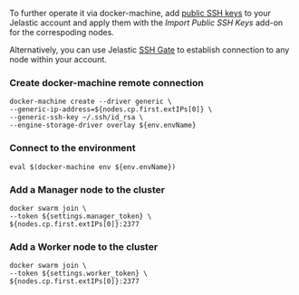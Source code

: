 To further operate it via docker-machine, add [public SSH keys](https://docs.jelastic.com/ssh-add-key) to your Jelastic account and apply them with the <i>Import Public SSH Keys</i> add-on for the correspoding nodes. 

Alternatively, you can use Jelastic [SSH Gate](https://docs.jelastic.com/ssh-gate) to establish connection to any node within your account.

### Create docker-machine remote connection
```
docker-machine create --driver generic \
--generic-ip-address=${nodes.cp.first.extIPs[0]} \
--generic-ssh-key ~/.ssh/id_rsa \
--engine-storage-driver overlay ${env.envName}
```

### Connect to the environment
```
eval $(docker-machine env ${env.envName})
```

### Add a Manager node to the cluster
```
docker swarm join \
--token ${settings.manager_token} \
${nodes.cp.first.extIPs[0]}:2377
```

### Add a Worker node to the cluster
```
docker swarm join \
--token ${settings.worker_token} \
${nodes.cp.first.extIPs[0]}:2377
```
